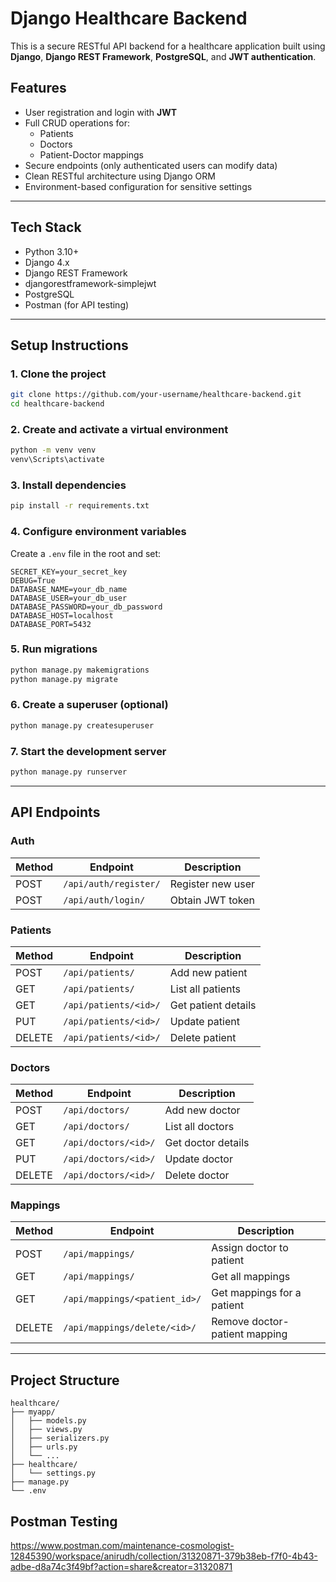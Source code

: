 #  Django Healthcare Backend

This is a secure RESTful API backend for a healthcare application built using **Django**, **Django REST Framework**, **PostgreSQL**, and **JWT authentication**.

##  Features

- User registration and login with **JWT**
- Full CRUD operations for:
  - Patients
  - Doctors
  - Patient-Doctor mappings
- Secure endpoints (only authenticated users can modify data)
- Clean RESTful architecture using Django ORM
- Environment-based configuration for sensitive settings

---

##  Tech Stack

- Python 3.10+
- Django 4.x
- Django REST Framework
- djangorestframework-simplejwt
- PostgreSQL
- Postman (for API testing)

---

##  Setup Instructions

### 1. Clone the project
```bash
git clone https://github.com/your-username/healthcare-backend.git
cd healthcare-backend
````

### 2. Create and activate a virtual environment

```bash
python -m venv venv
venv\Scripts\activate
```

### 3. Install dependencies

```bash
pip install -r requirements.txt
```

### 4. Configure environment variables

Create a `.env` file in the root and set:

```
SECRET_KEY=your_secret_key
DEBUG=True
DATABASE_NAME=your_db_name
DATABASE_USER=your_db_user
DATABASE_PASSWORD=your_db_password
DATABASE_HOST=localhost
DATABASE_PORT=5432
```

### 5. Run migrations

```bash
python manage.py makemigrations
python manage.py migrate
```

### 6. Create a superuser (optional)

```bash
python manage.py createsuperuser
```

### 7. Start the development server

```bash
python manage.py runserver
```

---

##  API Endpoints

###  Auth

| Method | Endpoint              | Description       |
| ------ | --------------------- | ----------------- |
| POST   | `/api/auth/register/` | Register new user |
| POST   | `/api/auth/login/`    | Obtain JWT token  |

###  Patients

| Method | Endpoint              | Description         |
| ------ | --------------------- | ------------------- |
| POST   | `/api/patients/`      | Add new patient     |
| GET    | `/api/patients/`      | List all patients   |
| GET    | `/api/patients/<id>/` | Get patient details |
| PUT    | `/api/patients/<id>/` | Update patient      |
| DELETE | `/api/patients/<id>/` | Delete patient      |

###  Doctors

| Method | Endpoint             | Description        |
| ------ | -------------------- | ------------------ |
| POST   | `/api/doctors/`      | Add new doctor     |
| GET    | `/api/doctors/`      | List all doctors   |
| GET    | `/api/doctors/<id>/` | Get doctor details |
| PUT    | `/api/doctors/<id>/` | Update doctor      |
| DELETE | `/api/doctors/<id>/` | Delete doctor      |

###  Mappings

| Method | Endpoint                      | Description                   |
| ------ | ----------------------------- | ----------------------------- |
| POST   | `/api/mappings/`              | Assign doctor to patient      |
| GET    | `/api/mappings/`              | Get all mappings              |
| GET    | `/api/mappings/<patient_id>/` | Get mappings for a patient    |
| DELETE | `/api/mappings/delete/<id>/`  | Remove doctor-patient mapping |

---

##  Project Structure

```
healthcare/
├── myapp/
│   ├── models.py
│   ├── views.py
│   ├── serializers.py
│   ├── urls.py
│   └── ...
├── healthcare/
│   └── settings.py
├── manage.py
└── .env
```

##  Postman Testing
https://www.postman.com/maintenance-cosmologist-12845390/workspace/anirudh/collection/31320871-379b38eb-f7f0-4b43-adbe-d8a74c3f49bf?action=share&creator=31320871


